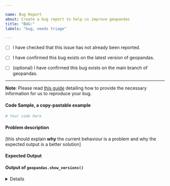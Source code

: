 ```yaml
---

name: Bug Report
about: Create a bug report to help us improve geopandas
title: "BUG:"
labels: "bug, needs triage"

---
```


- [ ] I have checked that this issue has not already been reported.

- [ ] I have confirmed this bug exists on the latest version of geopandas.

- [ ] (optional) I have confirmed this bug exists on the main branch of geopandas.

---

**Note**: Please read [this guide](https://matthewrocklin.com/blog/work/2018/02/28/minimal-bug-reports) detailing how to provide the necessary information for us to reproduce your bug.

#### Code Sample, a copy-pastable example

```python
# Your code here

```

#### Problem description

[this should explain **why** the current behaviour is a problem and why the expected output is a better solution]

#### Expected Output

#### Output of ``geopandas.show_versions()``

<details>

[paste the output of ``geopandas.show_versions()`` here leaving a blank line after the details tag]

</details>
